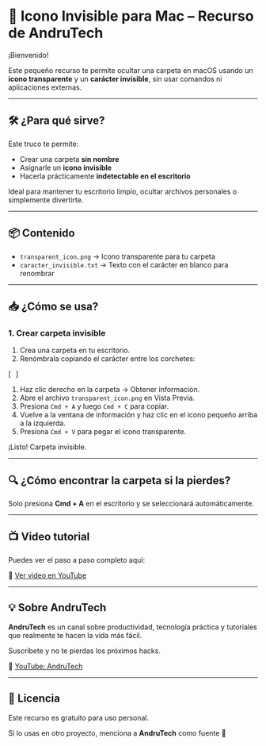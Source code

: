 # 🧩 Icono Invisible para Mac – Recurso de AndruTech

¡Bienvenido!

Este pequeño recurso te permite ocultar una carpeta en macOS usando un **icono transparente** y un **carácter invisible**, sin usar comandos ni aplicaciones externas.

---

## 🛠 ¿Para qué sirve?

Este truco te permite:

- Crear una carpeta **sin nombre**
- Asignarle un **icono invisible**
- Hacerla prácticamente **indetectable en el escritorio**

Ideal para mantener tu escritorio limpio, ocultar archivos personales o simplemente divertirte.

---

## 📦 Contenido

- `transparent_icon.png` → Icono transparente para tu carpeta
- `caracter_invisible.txt` → Texto con el carácter en blanco para renombrar

---

## 📥 ¿Cómo se usa?

### 1. Crear carpeta invisible

1. Crea una carpeta en tu escritorio.
2. Renómbrala copiando el carácter entre los corchetes:

[⠀]

1. Haz clic derecho en la carpeta → Obtener información.
2. Abre el archivo `transparent_icon.png` en Vista Previa.
3. Presiona `Cmd + A` y luego `Cmd + C` para copiar.
4. Vuelve a la ventana de información y haz clic en el icono pequeño arriba a la izquierda.
5. Presiona `Cmd + V` para pegar el icono transparente.

¡Listo! Carpeta invisible.

---

## 🔍 ¿Cómo encontrar la carpeta si la pierdes?

Solo presiona **Cmd + A** en el escritorio y se seleccionará automáticamente.

---

## 📺 Video tutorial

Puedes ver el paso a paso completo aquí:

🎥 [Ver video en YouTube](notion://www.notion.so/TU-LINK-AQUI)

---

## 💡 Sobre AndruTech

**AndruTech** es un canal sobre productividad, tecnología práctica y tutoriales que realmente te hacen la vida más fácil.

Suscríbete y no te pierdas los próximos hacks.

🔗 [YouTube: AndruTech](https://www.youtube.com/@AndruTechPro)

---

## 🧠 Licencia

Este recurso es gratuito para uso personal.

Si lo usas en otro proyecto, menciona a **AndruTech** como fuente 💙
